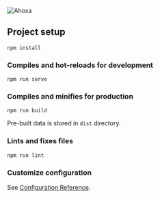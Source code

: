 ![Ahoxa](https://arkw.net/products/web/ahoxa/img/logo.svg)

## Project setup

```
npm install
```

### Compiles and hot-reloads for development

```
npm run serve
```

### Compiles and minifies for production

```
npm run build
```

Pre-built data is stored in `dist` directory.

### Lints and fixes files

```
npm run lint
```

### Customize configuration

See [Configuration Reference](https://cli.vuejs.org/config/).
